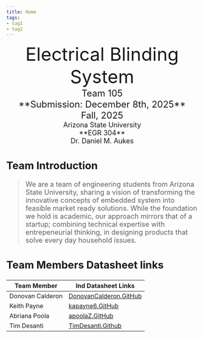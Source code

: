 ```yaml
---
title: Home
tags:
- tag1
- tag2
---
```

<center>
<font size="8">Electrical Blinding System<br>
<font size="5">Team 105<br>
**Submission: December 8th, 2025**<br>
 Fall, 2025<br>
<font size="4">Arizona State University<br>
**EGR 304**<br>
Dr. Daniel M. Aukes<br>
  

</center>

## Team Introduction

>    We are a team of engineering students from Arizona State University, sharing a vision of transforming the innovative concepts of embedded system into feasible market ready solutions. While the foundation we hold is academic, our approach mirrors that of a startup; combining technical expertise with entrepeneurial thinking, in designing products that solve every day household issues.<br>





## Team Members Datasheet links

| **Team Member**        |**Ind Datasheet Links** |
| ---------------------- | -----------------------|
| Donovan Calderon               | [DonovanCalderon.GitHub](https://dcalde11.github.io//) |
| Keith Payne                | [kapayne6.GitHub](https://kapayne6.github.io/) |
| Abriana Poola                | [apoolaZ.GitHub](https://apoolaz.github.io) |
| Tim Desanti                | [TimDesanti.Github](https://TimDesanti.github.io) |